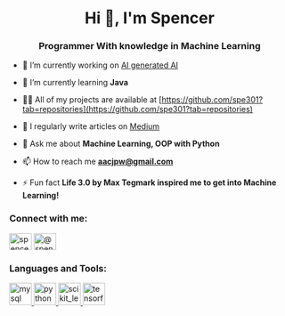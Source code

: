 <h1 align="center">Hi 👋, I'm Spencer</h1>
<h3 align="center">Programmer With knowledge in Machine Learning</h3>

- 🔭 I’m currently working on [AI generated AI](https://github.com/spe301/AI-generated-AI/blob/main/README)

- 🌱 I’m currently learning **Java**

- 👨‍💻 All of my projects are available at [https://github.com/spe301?tab=repositories](https://github.com/spe301?tab=repositories)

- 📝 I regularly write articles on [Medium](https://spencerholley.medium.com/)

- 💬 Ask me about **Machine Learning, OOP with Python**

- 📫 How to reach me **aacjpw@gmail.com**

- ⚡ Fun fact **Life 3.0 by Max Tegmark inspired me to get into Machine Learning!**

<h3 align="left">Connect with me:</h3>
<p align="left">
<a href="https://kaggle.com/spencer holley" target="blank"><img align="center" src="https://cdn.jsdelivr.net/npm/simple-icons@3.0.1/icons/kaggle.svg" alt="spencer holley" height="30" width="40" /></a>
<a href="https://medium.com/@spencerholley" target="blank"><img align="center" src="https://cdn.jsdelivr.net/npm/simple-icons@3.0.1/icons/medium.svg" alt="@spencerholley" height="30" width="40" /></a>
</p>

<h3 align="left">Languages and Tools:</h3>
<p align="left"> <a href="https://www.mysql.com/" target="_blank"> <img src="https://devicons.github.io/devicon/devicon.git/icons/mysql/mysql-original-wordmark.svg" alt="mysql" width="40" height="40"/> </a> <a href="https://www.python.org" target="_blank"> <img src="https://devicons.github.io/devicon/devicon.git/icons/python/python-original.svg" alt="python" width="40" height="40"/> </a> <a href="https://scikit-learn.org/" target="_blank"> <img src="https://upload.wikimedia.org/wikipedia/commons/0/05/Scikit_learn_logo_small.svg" alt="scikit_learn" width="40" height="40"/> </a> <a href="https://www.tensorflow.org" target="_blank"> <img src="https://www.vectorlogo.zone/logos/tensorflow/tensorflow-icon.svg" alt="tensorflow" width="40" height="40"/> </a> </p>

